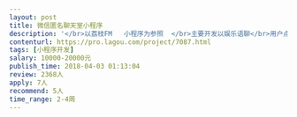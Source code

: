 ```yaml
---                
layout: post       
title: 微信匿名聊天室小程序           
description: '</br>以荔枝FM   小程序为参照  </br>主要开发以娱乐语聊</br>用户点击小程序进入允许选择微信登录（捕捉用户微信号和昵称），就可以轻松点击想要进入的房间</br>进行语聊（所有界面要看出简介并科技感。匿名用户图像可用表情代替男女）脑洞补充</br></br>多个话题语聊房间（每个房间设10个用户座位）且所有都是匿名用户（特定方式显示姓别），进入房间即可语音聊天。</br>因为每个用户都是匿名，进入房间随机配比姓名和图像，点图像可互相加好友</br>（这里加好友取决两个，一个小程序好友和微信好友）也可以送对方礼物。（礼物可在个人中心查看，可以兑换提现）</br>（涉及到一个礼物系统和支付充值系统）  （接入一个投诉建议客服系统）</br></br>礼物系统:暂可隐藏开发充值系统，分享小程序到朋友圈或者qq空间即可获得一定礼物，此礼物一样可以送人并达到金额提现</br></br></br>模版页面</br></br>首页图片轮播，顺序排列房间名字，点击即进入。里面页面，后退-标题-滚动话题-房间所有人-扩音-挂断-关闭麦克风</br>——切磋一下，小游戏（后开发）</br> </br>原生版   </br>  </br> 多个话题语聊房间10个座位（进入房间即可聊天）匿名用户，随机配姓名图像。点图像就可以加好友，新增投票票人（全票）</br>'     
contenturl: https://pro.lagou.com/project/7087.html      
tags: [小程序开发]            
salary: 10000-20000元          
publish_time: 2018-04-03 01:13:04         
review: 2368人                   
apply: 7人                   
recommend: 5人                   
time_range: 2-4周              
---                 
```

